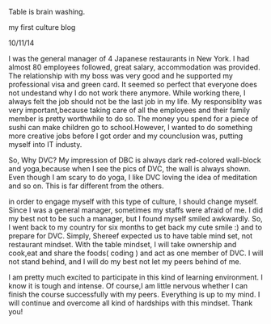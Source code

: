 Table is brain washing.

my first culture blog

10/11/14

I was the general manager of 4 Japanese restaurants in New York. I had almost 80 employees followed, great salary, accommodation was provided. The relationship with my boss was very good and he supported my professional visa and green card. It seemed so perfect that everyone does not undestand why I do not work there anymore.
While working there, I always felt the job should not be the last job in my life. My responsiblity was very important,because taking care of all the employees and their family member is pretty worthwhile to do so. The money you spend for a piece of sushi can make children go to school.However, I wanted to do something more creative jobs before I got order and my counclusion was, putting myself into IT industy.

So, Why DVC? My impression of DBC is always dark red-colored wall-block and yoga,because when I see the pics of DVC, the wall is always shown. Even though I am scary to do yoga, I like  DVC loving the idea of meditation and so on. This is far different from the others.

in order to engage myself with this type of culture, I should change myself.  Since I was a general manager, sometimes my staffs were afraid of me. I did my best not to be such a manager, but I found myself smiled awkwardly. So, I went back to my country for six months to get back my cute smile :) and to prepare for DVC. Simply, Shereef expected us to have table mind set, not restaurant mindset. With the table mindset, I will take ownership and cook,eat and share the foods( coding ) and act as one member of DVC. I will not stand behind, and I will do my best not let my peers behind of me.

I am pretty much excited to participate in this kind of learning environment. I know it is tough and intense. Of course,I am little nervous whether I can finish the course successfully with my peers. Everything is up to my mind. I will continue and overcome all kind of hardships with this mindset.
Thank you!
